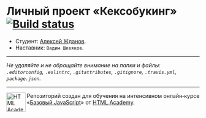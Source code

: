 # Личный проект «Кексобукинг» [![Build status][travis-image]][travis-url]

* Студент: [Алексей Жданов](https://up.htmlacademy.ru/javascript/11/user/580203).
* Наставник: `Вадим Шевяков`.

---

_Не удаляйте и не обращайте внимание на папки и файлы:_<br>
_`.editorconfig`, `.eslintrc`, `.gitattributes`, `.gitignore`, `.travis.yml`, `package.json`._

---

<a href="https://htmlacademy.ru/intensive/javascript"><img align="left" width="50" height="50" title="HTML Academy" src="https://up.htmlacademy.ru/static/img/intensive/javascript/logo-for-github.svg"></a>

Репозиторий создан для обучения на интенсивном онлайн‑курсе «[Базовый JavaScript](https://htmlacademy.ru/intensive/javascript)» от [HTML Academy](https://htmlacademy.ru).

[travis-image]: https://travis-ci.org/htmlacademy-javascript/580203-keksobooking.svg?branch=master
[travis-url]: https://travis-ci.org/htmlacademy-javascript/580203-keksobooking
